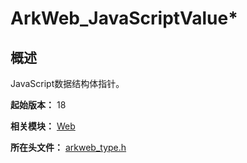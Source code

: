 # ArkWeb_JavaScriptValue*

## 概述

JavaScript数据结构体指针。

**起始版本：** 18

**相关模块：** [Web](capi-web.md)

**所在头文件：** [arkweb_type.h](capi-arkweb-type-h.md)


